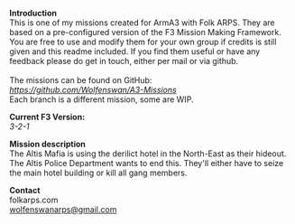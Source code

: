 <b>Introduction</b><br/>
This is one of my missions created for ArmA3 with Folk ARPS. They are based on a pre-configured version of the F3 Mission Making Framework. You are free to use and modify them for your own group if credits is still given and this readme included. If you find them useful or have any feedback please do get in touch, either per mail or via github.<br/><br/>
The missions can be found on GitHub:<br/>
<i>https://github.com/Wolfenswan/A3-Missions</i><br/>
Each branch is a different mission, some are WIP.<br/>

<b>Current F3 Version:</b><br/>
<i>3-2-1</i>

<b>Mission description</b><br/>
The Altis Mafia is using the derilict hotel in the North-East as their hideout. The Altis Police Department wants to end this. They'll either have to seize the main hotel building or kill all gang members.

<b>Contact</b><br/>
folkarps.com<br/>
wolfenswanarps@gmail.com<br/>
